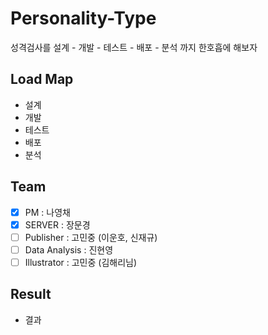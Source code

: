 # Personality-Type
성격검사를 설계 - 개발 - 테스트 - 배포 - 분석 까지 한호흡에 해보자

## Load Map
- 설계
- 개발
- 테스트
- 배포
- 분석

## Team
- [x] PM : 나영채 
- [x] SERVER : 장문경
- [ ] Publisher : 고민중 (이운호, 신재규)
- [ ] Data Analysis : 진현영
- [ ] Illustrator : 고민중 (김해리님)
## Result
- 결과
